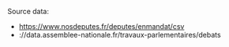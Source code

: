 Source data: 
- https://www.nosdeputes.fr/deputes/enmandat/csv
- ://data.assemblee-nationale.fr/travaux-parlementaires/debats